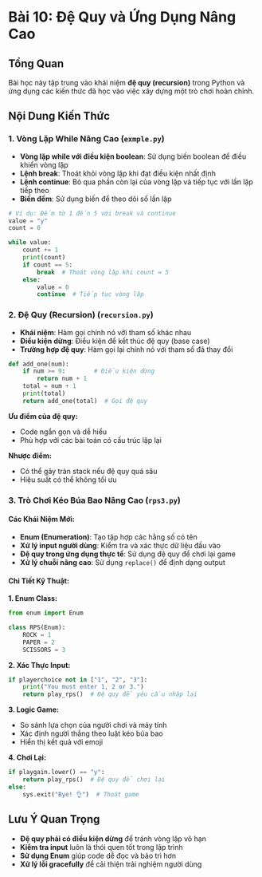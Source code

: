 # Bài 10: Đệ Quy và Ứng Dụng Nâng Cao

## Tổng Quan

Bài học này tập trung vào khái niệm **đệ quy (recursion)** trong Python và ứng dụng các kiến thức đã học vào việc xây dựng một trò chơi hoàn chỉnh.

## Nội Dung Kiến Thức

### 1. Vòng Lặp While Nâng Cao (`exmple.py`)

- **Vòng lặp while với điều kiện boolean**: Sử dụng biến boolean để điều khiển vòng lặp
- **Lệnh break**: Thoát khỏi vòng lặp khi đạt điều kiện nhất định
- **Lệnh continue**: Bỏ qua phần còn lại của vòng lặp và tiếp tục với lần lặp tiếp theo
- **Biến đếm**: Sử dụng biến để theo dõi số lần lặp

```python
# Ví dụ: Đếm từ 1 đến 5 với break và continue
value = "y"
count = 0

while value:
    count += 1
    print(count)
    if count == 5:
        break  # Thoát vòng lặp khi count = 5
    else:
        value = 0
        continue  # Tiếp tục vòng lặp
```

### 2. Đệ Quy (Recursion) (`recursion.py`)

- **Khái niệm**: Hàm gọi chính nó với tham số khác nhau
- **Điều kiện dừng**: Điều kiện để kết thúc đệ quy (base case)
- **Trường hợp đệ quy**: Hàm gọi lại chính nó với tham số đã thay đổi

```python
def add_one(num):
    if num >= 9:        # Điều kiện dừng
        return num + 1
    total = num + 1
    print(total)
    return add_one(total)  # Gọi đệ quy
```

**Ưu điểm của đệ quy:**

- Code ngắn gọn và dễ hiểu
- Phù hợp với các bài toán có cấu trúc lặp lại

**Nhược điểm:**

- Có thể gây tràn stack nếu đệ quy quá sâu
- Hiệu suất có thể không tối ưu

### 3. Trò Chơi Kéo Búa Bao Nâng Cao (`rps3.py`)

#### Các Khái Niệm Mới:

- **Enum (Enumeration)**: Tạo tập hợp các hằng số có tên
- **Xử lý input người dùng**: Kiểm tra và xác thực dữ liệu đầu vào
- **Đệ quy trong ứng dụng thực tế**: Sử dụng đệ quy để chơi lại game
- **Xử lý chuỗi nâng cao**: Sử dụng `replace()` để định dạng output

#### Chi Tiết Kỹ Thuật:

**1. Enum Class:**

```python
from enum import Enum

class RPS(Enum):
    ROCK = 1
    PAPER = 2
    SCISSORS = 3
```

**2. Xác Thực Input:**

```python
if playerchoice not in ["1", "2", "3"]:
    print("You must enter 1, 2 or 3.")
    return play_rps()  # Đệ quy để yêu cầu nhập lại
```

**3. Logic Game:**

- So sánh lựa chọn của người chơi và máy tính
- Xác định người thắng theo luật kéo búa bao
- Hiển thị kết quả với emoji

**4. Chơi Lại:**

```python
if playgain.lower() == "y":
    return play_rps()  # Đệ quy để chơi lại
else:
    sys.exit("Bye! 👌")  # Thoát game
```

## Lưu Ý Quan Trọng

- **Đệ quy phải có điều kiện dừng** để tránh vòng lặp vô hạn
- **Kiểm tra input** luôn là thói quen tốt trong lập trình
- **Sử dụng Enum** giúp code dễ đọc và bảo trì hơn
- **Xử lý lỗi gracefully** để cải thiện trải nghiệm người dùng
